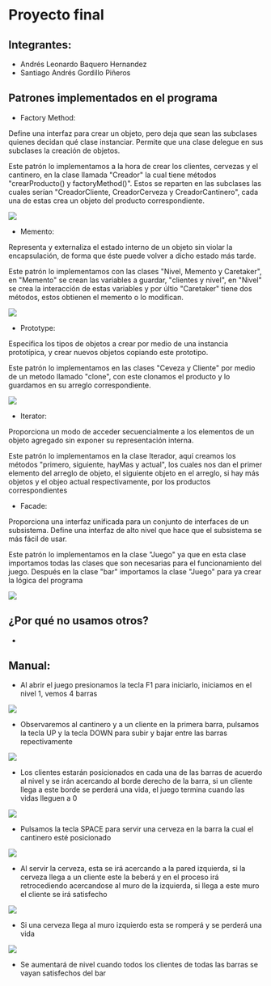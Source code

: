 # Proyecto final
## Integrantes:
- Andrés Leonardo Baquero Hernandez
- Santiago Andrés Gordillo Piñeros

## Patrones implementados en el programa
- Factory Method:

Define una interfaz para crear un objeto, pero deja que sean las subclases quienes decidan qué clase instanciar. 
Permite que una clase delegue en sus subclases la creación de objetos.

Este patrón lo implementamos a la hora de crear los clientes, cervezas y el cantinero, en la clase llamada "Creador" la cual tiene métodos "crearProducto() y factoryMethod()". Estos se reparten en las subclases las cuales serían "CreadorCliente, CreadorCerveza y CreadorCantinero", cada una de estas crea un objeto del producto correspondiente.

![](https://github.com/SAGO2001/ModelosI/blob/master/FactoryMethod.png?raw=true)

- Memento:

Representa y externaliza el estado interno de un objeto sin violar la encapsulación, de forma que éste puede volver a dicho estado más tarde.

Este patrón lo implementamos con las clases "Nivel, Memento y Caretaker", en "Memento" se crean las variables a guardar, "clientes y nivel", en "Nivel" se crea la interacción de estas variables y por últio "Caretaker" tiene dos métodos, estos obtienen el memento o lo modifican.

![](https://github.com/SAGO2001/ModelosI/blob/master/Memento.png?raw=true)

- Prototype:

Especifica los tipos de objetos a crear por medio de una instancia prototípica, y crear nuevos objetos copiando este prototipo.

Este patrón lo implementamos en las clases "Ceveza y Cliente" por medio de un metodo llamado "clone", con este clonamos el producto y lo guardamos en su arreglo correspondiente.

![](https://github.com/SAGO2001/ModelosI/blob/master/Prototype.png?raw=true)

- Iterator:

Proporciona un modo de acceder secuencialmente a los elementos de un objeto agregado sin exponer su representación interna.

Este patrón lo implementamos en la clase Iterador, aquí creamos los métodos "primero, siguiente, hayMas y actual", los cuales nos dan el primer elemento del arreglo de objeto, el siguiente objeto en el arreglo, si hay más objetos y el objeo actual respectivamente, por los productos correspondientes

- Facade:

Proporciona una interfaz unificada para un conjunto de interfaces de un subsistema. Define una interfaz de alto nivel que hace que el subsistema se más fácil de usar.

Este patrón lo implementamos en la clase "Juego" ya que en esta clase importamos todas las clases que son necesarias para el funcionamiento del juego. Después en la clase "bar" importamos la clase "Juego" para ya crear la lógica del programa

![](https://github.com/SAGO2001/ModelosI/blob/master/Facade1.png?raw=true)

## ¿Por qué no usamos otros?

- 

## Manual:

- Al abrir el juego presionamos la tecla F1 para iniciarlo, iniciamos en el nivel 1, vemos 4 barras

![](https://github.com/AndresBaquero-00/JuegoCantina/blob/master/Cantina.png?raw=true)

- Observaremos al cantinero y a un cliente en la primera barra, pulsamos la tecla UP y la tecla DOWN para subir y bajar entre las barras repectivamente

![](https://github.com/SAGO2001/ModelosI/blob/master/Cantina2.JPG?raw=true)

- Los clientes estarán posicionados en cada una de las barras de acuerdo al nivel y se irán acercando al borde derecho de la barra, si un cliente llega a este borde se perderá una vida, el juego termina cuando las vidas lleguen a 0

![](https://github.com/SAGO2001/ModelosI/blob/master/Cantina3.png?raw=true)

- Pulsamos la tecla SPACE para servir una cerveza en la barra la cual el cantinero esté posicionado

![](https://github.com/SAGO2001/ModelosI/blob/master/Cantina6.png?raw=true)

- Al servir la cerveza, esta se irá acercando a la pared izquierda, si la cerveza llega a un cliente este la beberá y en el proceso irá retrocediendo acercandose al muro de la izquierda, si llega a este muro el cliente se irá satisfecho

![](https://github.com/SAGO2001/ModelosI/blob/master/Cantina5.png?raw=true)

- Si una cerveza llega al muro izquierdo esta se romperá y se perderá una vida

![](https://github.com/SAGO2001/ModelosI/blob/master/Cantina4.png?raw=true)

- Se aumentará de nivel cuando todos los clientes de todas las barras se vayan satisfechos del bar

